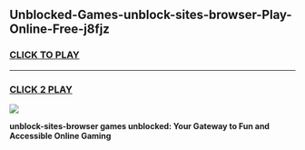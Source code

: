
## Unblocked-Games-unblock-sites-browser-Play-Online-Free-j8fjz
<h3>
<a href="https://premium76.site?title=unblock-sites-browser&ref=26A">CLICK TO PLAY</a></h3>
<hr>

<h3>
<a href="https://premium76.site?title=unblock-sites-browser&ref=26A">CLICK 2 PLAY</a>
  
</h3>

<a href="https://premium76.site?title=unblock-sites-browser&ref=26A"><img src="https://clearcache.store/games.png"></a>


**unblock-sites-browser games unblocked: Your Gateway to Fun and Accessible Online Gaming**
